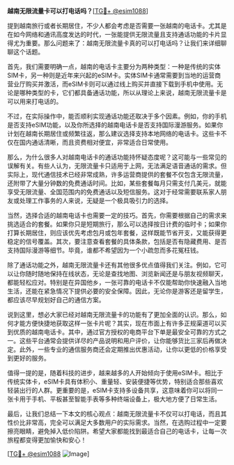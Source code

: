 **越南无限流量卡可以打电话吗？**[[TG💪+ @esim1088](https://t.me/s/esim1088)]

提到越南旅行或者长期居住，不少人都会考虑是否需要一张越南的电话卡。尤其是在如今网络和通讯高度发达的时代，一张能提供无限流量且支持通话功能的卡片显得尤为重要。那么问题来了：越南无限流量卡真的可以打电话吗？让我们来详细聊聊这个话题。

首先，我们需要明确一点，越南的电话卡主要分为两种类型：一种是传统的实体SIM卡，另一种则是近年来兴起的eSIM卡。实体SIM卡通常需要到当地的运营商营业厅购买并激活，而eSIM卡则可以通过线上购买并直接下载到手机中使用。无论是哪种类型的卡，它们都具备通话功能，所以从理论上来说，越南无限流量卡是可以用来打电话的。

不过，在实际操作中，能否顺利实现通话功能还取决于多个因素。例如，你的手机是否支持eSIM功能，以及你所选择的越南电话卡是否支持国际漫游服务。如果你计划在越南长期居住或频繁往返，那么建议选择支持本地网络的电话卡。这些卡不仅在国内通话清晰，而且资费相对便宜，非常适合日常使用。

那么，为什么很多人对越南电话卡的通话功能持怀疑态度呢？这可能与一些常见的误解有关。有些人认为，无限流量卡只适用于上网，无法满足语音通话的需求。但实际上，现代通信技术已经非常成熟，许多运营商提供的套餐不仅包含无限流量，还附带了大量分钟数的免费通话时间。比如，某些套餐每月只需支付几美元，就能享受无限流量、全国范围内的免费通话以及短信服务。这对于经常需要联系家人朋友或处理工作事务的人来说，无疑是一个极具吸引力的选择。

当然，选择合适的越南电话卡也需要一定的技巧。首先，你需要根据自己的需求来挑选适合的套餐。如果你只是短期旅行，那么可以选择按日计费的临时卡；如果你打算长期居住，则应该优先考虑包月或包年套餐，这样既能节省开支，又能获得更稳定的信号覆盖。其次，要注意查看套餐的具体条款，包括是否有隐藏费用、是否支持国际漫游等细节。毕竟，谁都不希望因为一个小疏忽而多花冤枉钱。

除了通话功能之外，越南无限流量卡还有其他很多优点值得我们关注。例如，它可以让你随时随地保持在线状态，无论是查找地图、浏览新闻还是与朋友视频聊天，都能轻松应对。特别是在异国他乡，一张可靠的电话卡不仅能帮助你快速融入当地生活，还能在紧急情况下提供必要的安全保障。因此，无论你是游客还是留学生，都应该尽早规划好自己的通信方案。

说到这里，想必大家已经对越南无限流量卡的功能有了更加全面的认识。那么，如何才能方便快捷地获取这样一张卡片呢？其实，现在市面上有许多正规渠道可以买到优质的越南电话卡。其中，通过官方授权的电商平台下单是最安全可靠的方式之一。这些平台通常会提供详尽的产品说明和用户评价，让你能够货比三家后再做决定。此外，一些专业的通信服务商还会定期推出优惠活动，让你以更低的价格享受到更好的服务。

值得一提的是，随着科技的进步，越来越多的人开始倾向于使用eSIM卡。相比于传统实体卡，eSIM卡具有体积小、重量轻、安装便捷等优势，特别适合那些喜欢轻装出行的人群。更重要的是，eSIM卡支持多设备共享，这意味着你可以将同一张卡用于手机、平板甚至智能手表等多种终端设备上，极大地方便了日常生活。

最后，让我们总结一下本文的核心观点：越南无限流量卡不仅可以打电话，而且其性价比非常高，完全可以满足大多数用户的实际需求。当然，在选购过程中一定要擦亮眼睛，避免掉入低价陷阱。希望大家都能找到最适合自己的电话卡，让每一次旅程都变得更加愉快和安心！

[[TG💪+ @esim1088](https://t.me/s/esim1088) ![Image](https://i.postimg.cc/4NQfJmqS/Snipaste-2025-05-13-00-14-12.png)]